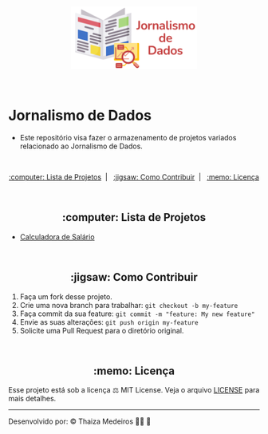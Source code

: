 <p align="center">
  <img src=".imagens/jornalismo_de_dados.png" alt="Ecoleta" title="Ecoleta" style="vertical-align:top; margin:6px 4px;" width="50%">
</p><br />

# Jornalismo de Dados

- Este repositório visa fazer o armazenamento de projetos variados relacionado ao Jornalismo de Dados.

<br />

<p align="center">
  <a href="#lista">:computer: Lista de Projetos</a>&nbsp;&nbsp;|&nbsp;&nbsp;
  <a href="#contribuir"> :jigsaw: Como Contribuir</a>&nbsp;&nbsp;|&nbsp;&nbsp;
  <a href="#licenca"> :memo: Licença</a>
</p>

<br />

<div id="lista" align="center">
    <h2> :computer: Lista de Projetos</h2>
</div>

- [Calculadora de Salário](calculadora_salario)

<br />

<div id="contribuir" align="center">
    <h2> :jigsaw: Como Contribuir</h2>
</div>

1. Faça um fork desse projeto.
2. Crie uma nova branch para trabalhar: `git checkout -b my-feature`
3. Faça commit da sua feature: `git commit -m "feature: My new feature"`
4. Envie as suas alterações: `git push origin my-feature`
5. Solicite uma Pull Request para o diretório original.

<br />

<div id="licenca" align="center">
    <h2> :memo: Licença</h2>
</div>

Esse projeto está sob a licença :balance_scale: MIT License. Veja o arquivo [LICENSE](LICENSE) para mais detalhes.

---

Desenvolvido por: :copyright: Thaiza Medeiros :woman_technologist: :purple_heart: